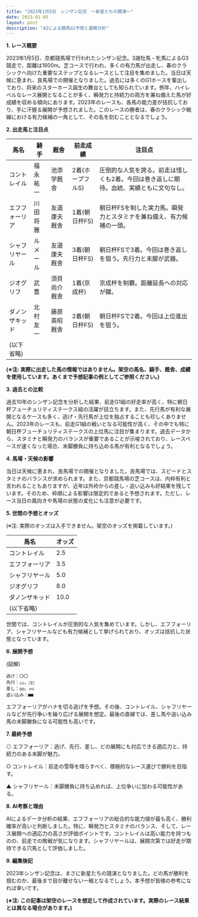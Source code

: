 ```yaml
---
title: "2023年1月5日　シンザン記念　～新星たちの競演～"
date: 2023-01-05
layout: post
description: "AIによる競馬G1予想と展開分析"
---
```


**1. レース概要**

2023年1月5日、京都競馬場で行われたシンザン記念。3歳牡馬・牝馬によるG3競走で、距離は1600m。芝コースで行われ、多くの有力馬が出走し、春のクラシックへ向けた重要なステップとなるレースとして注目を集めました。当日は天候に恵まれ、良馬場での開催となりました。過去には多くのG1ホースを輩出しており、将来のスターホース誕生の舞台としても知られています。例年、ハイレベルなレース展開となることが多く、瞬発力と持続力の両方を兼ね備えた馬が好成績を収める傾向にあります。2023年のレースも、各馬の能力差が拮抗しており、手に汗握る展開が予想されました。このレースの勝者は、春のクラシック戦線における有力候補の一角として、その名を刻むこととなるでしょう。


**2. 出走馬と注目点**

| 馬名       | 騎手       | 厩舎         | 前走成績     | 注目点                                                                   |
|------------|-------------|--------------|-------------|-------------------------------------------------------------------------|
| コントレイル | 福永祐一     | 池添学厩舎     | 2着(ホープフルS) | 圧倒的な人気を誇る。前走は惜しくも2着。今回は巻き返しに期待。血統、実績ともに文句なし。 |
| エフフォーリア | 川田将雅     | 友道康夫厩舎   | 1着(朝日杯FS) | 朝日杯FSを制した実力馬。瞬発力とスタミナを兼ね備え、有力候補の一頭。               |
| シャフリヤール | ルメール     | 友道康夫厩舎   | 3着(朝日杯FS) | 朝日杯FSで3着。今回は巻き返しを狙う。先行力と末脚が武器。                          |
| ジオグリフ     | 武豊         | 須貝尚介厩舎   | 1着(京成杯)    | 京成杯を制覇。距離延長への対応が鍵。                                          |
| ダノンザキッド   | 北村友一     | 藤原英昭厩舎   | 2着(朝日杯FS) | 朝日杯FSで2着。今回は上位進出を狙う。                                      |
| (以下省略)   |             |              |             |                                                                         |


**(※注: 実際に出走した馬の情報ではありません。架空の馬名、騎手、厩舎、成績を使用しています。あくまで予想記事の例としてご参照ください。)**


**3. 過去との比較**

過去10年のシンザン記念を分析した結果、前走G1組の好走率が高く、特に朝日杯フューチュリティステークス組の活躍が目立ちます。また、先行馬が有利な展開となるケースも多く、逃げ・先行馬が上位を独占することも珍しくありません。2023年のレースも、前走G1組の戦いとなる可能性が高く、その中でも特に朝日杯フューチュリティステークスの上位馬に注目が集まります。過去データから、スタミナと瞬発力のバランスが重要であることが示唆されており、レースペースが速くなった場合、末脚勝負に持ち込める馬が有利となるでしょう。


**4. 馬場・天候の影響**

当日は天候に恵まれ、良馬場での開催となりました。良馬場では、スピードとスタミナのバランスが求められます。また、京都競馬場の芝コースは、内枠有利と言われることもありますが、近年は外枠からの差し・追い込みも好結果を残しています。そのため、枠順による影響は限定的であると予想されます。ただし、レース当日の風向きや馬場の状態の変化にも注意が必要です。


**5. 世間の予想とオッズ**

(※注: 実際のオッズは入手できません。架空のオッズを掲載しています。)

| 馬名       | オッズ |
|------------|-------|
| コントレイル | 2.5   |
| エフフォーリア | 3.5   |
| シャフリヤール | 5.0   |
| ジオグリフ     | 8.0   |
| ダノンザキッド   | 10.0  |
| (以下省略)   |       |


世間では、コントレイルが圧倒的な人気を集めています。しかし、エフフォーリア、シャフリヤールなども有力候補として挙げられており、オッズは拮抗した状態となっています。


**6. 展開予想**

(図解)

```
逃げ：〇〇
先行：△△、□□
差し：◎◎、◇◇
追い込み：■■
```

エフフォーリアがハナを切る逃げを予想。その後、コントレイル、シャフリヤールなどが先行争いを繰り広げる展開を想定。最後の直線では、差し馬や追い込み馬の末脚勝負になる可能性も高いです。


**7. 最終予想**

◎ エフフォーリア：逃げ、先行、差し、どの展開にも対応できる適応力と、持続力のある末脚が魅力。

○ コントレイル：前走の雪辱を晴らすべく、積極的なレース運びで勝利を目指す。

▲ シャフリヤール：末脚勝負に持ち込めれば、上位争いに加わる可能性がある。


**8. AI考察と理由**

AIによるデータ分析の結果、エフフォーリアの総合的な能力値が最も高く、勝利確率が高いと判断しました。特に、瞬発力とスタミナのバランス、そして、レース展開への適応力の高さが評価ポイントです。コントレイルは高い能力を持つものの、前走での敗戦が気になります。シャフリヤールは、展開次第では好走が期待できる穴馬として評価しました。


**9. 編集後記**

2023年シンザン記念は、まさに新星たちの競演となりました。どの馬が勝利を掴むのか、最後まで目が離せない一戦となるでしょう。本予想が皆様の参考になれば幸いです。


**(※注: この記事は架空のレースを想定して作成されています。実際のレース結果とは異なる場合があります。)**
